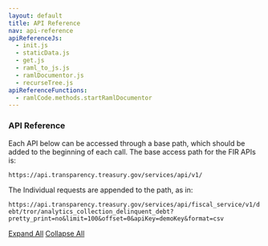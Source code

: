 ```yaml
---
layout: default
title: API Reference
nav: api-reference
apiReferenceJs: 
  - init.js
  - staticData.js
  - get.js
  - raml_to_js.js
  - ramlDocumentor.js
  - recurseTree.js
apiReferenceFunctions: 
  - ramlCode.methods.startRamlDocumentor
---
```



### API Reference

Each API below can be accessed through a base path, which should be added to the beginning of each call. The base access path for the FIR APIs is:

`https://api.transparency.treasury.gov/services/api/v1/`

The Individual requests are appended to the path, as in:

`https://api.transparency.treasury.gov/services/api/fiscal_service/v1/debt/tror/analytics_collection_delinquent_debt?pretty_print=no&limit=100&offset=0&apiKey=demoKey&format=csv`  

<div class="expand-collapse-section">
  <div>
    <a href="#" class="expand-collapse expand-all-link expand-collapse-active" data-expand-collapse-type='expand'><i class="fa fa-plus-square-o" aria-hidden="true"></i> Expand All</a>
    <a href="#" class="expand-collapse collapse-all-link" data-expand-collapse-type='collapse'><i class="fa fa-minus-square-o" aria-hidden="true"></i> Collapse All</a>
  </div>
</div>
<div class="raml-tree-header"></div>
<div class="raml-tree"></div>
